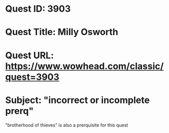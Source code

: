 # Quest ID: 3903
# Quest Title: Milly Osworth
# Quest URL: https://www.wowhead.com/classic/quest=3903
# Subject: "incorrect or incomplete prerq"
"brotherhood of thieves" is also a prerquisite for this quest